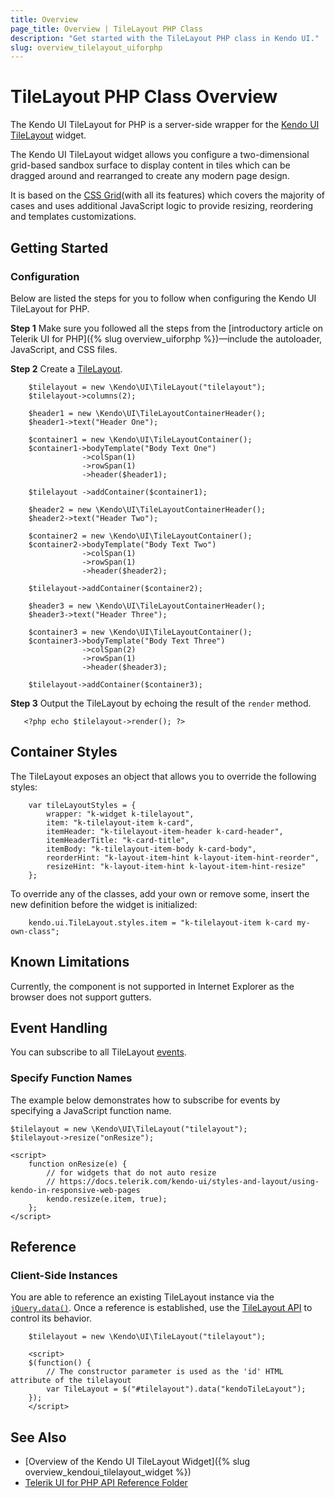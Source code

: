 ```yaml
---
title: Overview
page_title: Overview | TileLayout PHP Class
description: "Get started with the TileLayout PHP class in Kendo UI."
slug: overview_tilelayout_uiforphp
---
```


# TileLayout PHP Class Overview

The Kendo UI TileLayout for PHP is a server-side wrapper for the [Kendo UI TileLayout](https://demos.telerik.com/kendo-ui/tilelayout/index) widget.

The Kendo UI TileLayout widget allows you configure a two-dimensional grid-based sandbox surface to display content in tiles which can be dragged around and rearranged to create any modern page design.

It is based on the [CSS Grid](https://css-tricks.com/snippets/css/complete-guide-grid/)(with all its features) which covers the majority of cases and uses additional JavaScript logic to provide resizing, reordering and templates customizations.

## Getting Started

### Configuration

Below are listed the steps for you to follow when configuring the Kendo UI TileLayout for PHP.

**Step 1** Make sure you followed all the steps from the [introductory article on Telerik UI for PHP]({% slug overview_uiforphp %})&mdash;include the autoloader, JavaScript, and CSS files.

**Step 2** Create a [TileLayout](/api/php/Kendo/UI/TileLayout).


        $tilelayout = new \Kendo\UI\TileLayout("tilelayout");
        $tilelayout->columns(2);

        $header1 = new \Kendo\UI\TileLayoutContainerHeader();
        $header1->text("Header One");

        $container1 = new \Kendo\UI\TileLayoutContainer();
        $container1->bodyTemplate("Body Text One")
                    ->colSpan(1)
                    ->rowSpan(1)
                    ->header($header1);

        $tilelayout ->addContainer($container1);

        $header2 = new \Kendo\UI\TileLayoutContainerHeader();
        $header2->text("Header Two");

        $container2 = new \Kendo\UI\TileLayoutContainer();
        $container2->bodyTemplate("Body Text Two")
                    ->colSpan(1)
                    ->rowSpan(1)
                    ->header($header2);

        $tilelayout->addContainer($container2);

        $header3 = new \Kendo\UI\TileLayoutContainerHeader();
        $header3->text("Header Three");

        $container3 = new \Kendo\UI\TileLayoutContainer();
        $container3->bodyTemplate("Body Text Three")
                    ->colSpan(2)
                    ->rowSpan(1)
                    ->header($header3);

        $tilelayout->addContainer($container3);

**Step 3** Output the TileLayout by echoing the result of the `render` method.

       <?php echo $tilelayout->render(); ?>
        
## Container Styles

The TileLayout exposes an object that allows you to override the following styles:

```
    var tileLayoutStyles = {
        wrapper: "k-widget k-tilelayout",
        item: "k-tilelayout-item k-card",
        itemHeader: "k-tilelayout-item-header k-card-header",
        itemHeaderTitle: "k-card-title",
        itemBody: "k-tilelayout-item-body k-card-body",
        reorderHint: "k-layout-item-hint k-layout-item-hint-reorder",
        resizeHint: "k-layout-item-hint k-layout-item-hint-resize"
    };
```

To override any of the classes, add your own or remove some, insert the new definition before the widget is initialized:

```
    kendo.ui.TileLayout.styles.item = "k-tilelayout-item k-card my-own-class";
```

## Known Limitations

Currently, the component is not supported in Internet Explorer as the browser does not support gutters.

## Event Handling

You can subscribe to all TileLayout [events](/api/javascript/ui/tilelayout#events).

### Specify Function Names

The example below demonstrates how to subscribe for events by specifying a JavaScript function name.


    $tilelayout = new \Kendo\UI\TileLayout("tilelayout");
    $tilelayout->resize("onResize");

    <script>
        function onResize(e) {
            // for widgets that do not auto resize
            // https://docs.telerik.com/kendo-ui/styles-and-layout/using-kendo-in-responsive-web-pages
            kendo.resize(e.item, true);
        };
    </script>

## Reference

### Client-Side Instances

You are able to reference an existing TileLayout instance via the [`jQuery.data()`](https://api.jquery.com/jQuery.data/). Once a reference is established, use the [TileLayout API](/api/javascript/ui/tilelayout#methods) to control its behavior.


        $tilelayout = new \Kendo\UI\TileLayout("tilelayout");

        <script>
        $(function() {
            // The constructor parameter is used as the 'id' HTML attribute of the tilelayout
            var TileLayout = $("#tilelayout").data("kendoTileLayout");
        });
        </script>

## See Also

* [Overview of the Kendo UI TileLayout Widget]({% slug overview_kendoui_tilelayout_widget %})
* [Telerik UI for PHP API Reference Folder](/api/php/Kendo/UI/TileLayout)
